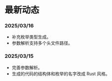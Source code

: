 # 最新动态

### 2025/03/16

- 补充枚举类型生成。
- 参数解析支持多个头文件路径。

### 2025/03/15

- 完善参数解析。
- 生成的代码的结构体和枚举的名字改成 Rust 风格。
